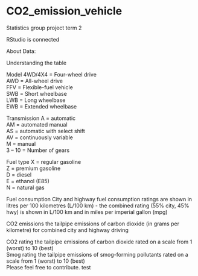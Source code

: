 # CO2_emission_vehicle

Statistics group project term 2

RStudio is connected

About Data:

Understanding the table															

  Model	4WD/4X4 = Four-wheel drive														
  	AWD = All-wheel drive														
  	FFV = Flexible-fuel vehicle														
  	SWB = Short wheelbase														
  	LWB = Long wheelbase														
  	EWB = Extended wheelbase														

  Transmission	A = automatic														
  	AM = automated manual														
  	AS = automatic with select shift														
  	AV = continuously variable														
  	M = manual														
  	3 – 10 = Number of gears														

  Fuel type	X = regular gasoline														
  	Z = premium gasoline														
  	D = diesel														
  	E = ethanol (E85)														
  	N = natural gas														

  Fuel consumption	City and highway fuel consumption ratings are shown in litres per 100 kilometres     (L/100 km) - the combined rating (55% city, 45% hwy) is shown in L/100 km and in miles per imperial    gallon (mpg)														

  CO2 emissions	the tailpipe emissions of carbon dioxide (in grams per kilometre) for combined city and   highway driving														

  CO2 rating	the tailpipe emissions of carbon dioxide rated on a scale from 1 (worst) to 10 (best)														
  Smog rating	the tailpipe emissions of smog-forming pollutants rated on a scale from 1 (worst) to 10    (best)														
Please feel free to contribute.
test